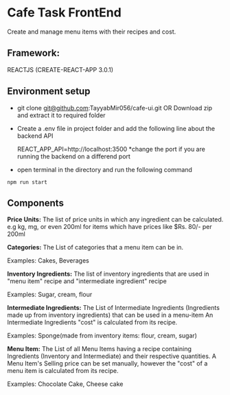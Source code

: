 # Cafe Task FrontEnd

Create and manage menu items with their recipes and cost.

## Framework:
REACTJS (CREATE-REACT-APP 3.0.1)

## Environment setup

  -  git clone git@github.com:TayyabMir056/cafe-ui.git
  OR Download zip and extract it to required folder 
  - Create a .env file in project folder and add the following line about the backend API

    REACT_APP_API=http://localhost:3500
    *change the port if you are running the backend on a differend port
    
   - open terminal in the directory and run the following command
 

    npm run start

## Components
**Price Units:**
The list of price units in which any ingredient can be calculated.
e.g kg, mg, or even 200ml for items which have prices like $Rs. 80/- per 200ml

**Categories:**
The List of categories that a menu item can be in.

Examples: Cakes, Beverages

**Inventory Ingredients:**
The list of inventory ingredients that are used in "menu item" recipe and "intermediate ingredient" recipe

Examples: Sugar, cream, flour

**Intermediate Ingredients:**
The List of Intermediate Ingredients (Ingredients made up from inventory ingredients) that can be used in a menu-item
An Intermediate Ingredients  "cost" is calculated from its recipe.

Examples: Sponge(made from inventory items: flour, cream, sugar)

**Menu Item:**
The List of all Menu Items having a recipe containing Ingredients (Inventory and Intermediate) and their respective quantities.
A Menu Item's Selling price can be set manually, however the "cost" of a menu item is calculated from its recipe.

Examples: Chocolate Cake, Cheese cake
